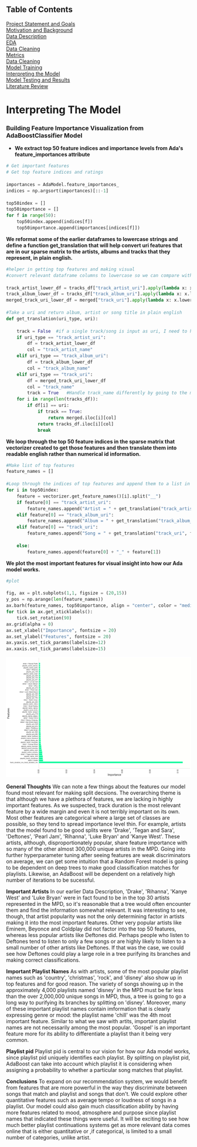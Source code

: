 ## Table of Contents
[Project Statement and Goals](https://tralpha.github.io/spotify-project/project-statement-and-goals.html) <br>
[Motivation and Background](https://tralpha.github.io/spotify-project/motivation-and-background.html) <br>
[Data Description](https://tralpha.github.io/spotify-project/data-description.html) <br>
[EDA](https://tralpha.github.io/spotify-project/eda.html) <br>
[Data Cleaning](https://tralpha.github.io/spotify-project/data-cleaning.html) <br>
[Metrics](https://tralpha.github.io/spotify-project/metrics.html) <br>
[Data Cleaning](https://tralpha.github.io/spotify-project/data-cleaning.html) <br>
[Model Training](https://tralpha.github.io/spotify-project/model-training.html) <br>
[Interpreting the Model](https://tralpha.github.io/spotify-project/interpreting-the-model.html) <br>
[Model Testing and Results](https://tralpha.github.io/spotify-project/model-testing-and-results.html) <br>
[Literature Review](https://tralpha.github.io/spotify-project/literature-review.html) <br>

# Interpreting The Model


### Building Feature Importance Visualization from AdaBoostClassifier Model

- **We extract top 50 feature indices and importance levels from Ada's feature_importances attribute**
```python
# Get important features
# Get top feature indices and ratings

importances = AdaModel.feature_importances_
indices = np.argsort(importances)[::-1]

top50index = []
top50importance = []
for f in range(50):
    top50index.append(indices[f])
    top50importance.append(importances[indices[f]])
```

**We reformat some of the earlier dataframes to lowercase strings and define a function get_translation that will help convert uri features that are in our sparse matrix to the artists, albums and tracks that they represent, in plain english.**
```python
#helper in getting top features and making visual
#convert relevant dataframe columns to lowercase so we can compare with top feature output

track_artist_lower_df = tracks_df["track_artist_uri"].apply(lambda x: x.lower())
track_album_lower_df = tracks_df["track_album_uri"].apply(lambda x: x.lower())
merged_track_uri_lower_df = merged["track_uri"].apply(lambda x: x.lower())

#Take a uri and return album, artist or song title in plain english
def get_translation(uri_type, uri):
    
    track = False  #if a single track/song is input as uri, I need to handle it differently
    if uri_type == "track_artist_uri":
        df = track_artist_lower_df
        col = "track_artist_name"
    elif uri_type == "track_album_uri":
        df = track_album_lower_df
        col = "track_album_name"
    elif uri_type == "track_uri":
        df = merged_track_uri_lower_df
        col = "track_name"
        track = True   #Handle track_name differently by going to the merged df
    for i in range(len(tracks_df)):
        if df[i] == uri:
            if track == True:
                return merged.iloc[i][col]
            return tracks_df.iloc[i][col]
            break
```

**We loop through the top 50 feature indices in the sparse matrix that vectorizer created to get those features and then translate them into readable english rather than numerical id information.**
```python
#Make list of top features
feature_names = []

#Loop through the indices of top features and append them to a list in plain english, not uri info
for i in top50index:
    feature = vectorizer.get_feature_names()[i].split("__")
    if feature[0] == "track_artist_uri":
        feature_names.append("Artist = " + get_translation("track_artist_uri", feature[1]))
    elif feature[0] == "track_album_uri":
        feature_names.append("Album = " + get_translation("track_album_uri", feature[1]))
    elif feature[0] == "track_uri":
        feature_names.append("Song = " + get_translation("track_uri", feature[1].lstrip()))
    
    else:
        feature_names.append(feature[0] + "_" + feature[1])
```

**We plot the most important features for visual insight into how our Ada model works.**
```python
#plot

fig, ax = plt.subplots(1,1, figsize = (20,15))
y_pos = np.arange(len(feature_names))
ax.barh(feature_names, top50importance, align = "center", color = "mediumspringgreen")
for tick in ax.get_xticklabels():
    tick.set_rotation(90)
ax.grid(alpha = 0)
ax.set_xlabel("Importance", fontsize = 20)
ax.set_ylabel("Features", fontsize = 20)
ax.yaxis.set_tick_params(labelsize=12)
ax.xaxis.set_tick_params(labelsize=15)
```


![fig1](images/Feature_Importance.png)


**General Thoughts**
We can note a few things about the features our model found most relevant for making split decsions.  The overarching theme is that although we have a plethora of features, we are lacking in highly important features.  As we suspected, track duration is the most relevant feature by a wide margin and even it is not terribly important on its own.  Most other features are categorical where a large set of classes are possible, so they tend to spread importance level thin.  For example, artists that the model found to be good splits were 'Drake', 'Tegan and Sara', 'Deftones', 'Pearl Jam', 'Rihanna', 'Luke Bryan' and 'Kanye West'.  These artists, although, disproportionately popular, share feature importance with so many of the other almost 300,000 unique artists in the MPD.  Going into further hyperparameter tuning after seeing features are weak discriminators on average, we can get some intuition that a Random Forest model is going to be dependent on deep trees to make good classification matches for playlists.  Likewise, an AdaBoost will be dependent on a relatively high number of iterations to be sucessful.  

**Important Artists**
In our earlier Data Description, 'Drake', 'Rihanna', 'Kanye West' and 'Luke Bryan' were in fact found to be in the top 30 artists represented in the MPD, so it's reasonable that a tree would often encounter them and find the information somewhat relevant.  It was interesting to see, though, that artist popularity was not the only determining factor in artists making it into the most important features.  Other very popular artists like Eminem, Beyonce and Coldplay did not factor into the top 50 features, whereas less popular artists like Deftones did.  Perhaps people who listen to Deftones tend to listen to only a few songs or are highly likely to listen to a small number of other artists like Deftones.  If that was the case, we could see how Deftones could play a large role in a tree purifying its branches and making correct classifications.  

**Important Playlist Names**
As with artists, some of the most popular playlist names such as 'country', 'christmas', 'rock', and 'disney' also show up in top features and for good reason.  The variety of songs showing up in the approximately 4,000 playlists named 'disney' in the MPD must be far less than the over 2,000,000 unique songs in MPD, thus, a tree is going to go a long way to purifying its branches by splitting on 'disney'.  Moreover, many of these important playlist names contain imformation that is clearly expressing genre or mood: the playlist name 'chill' was the 4th most important feature.  Similar to what we saw with artits, important playlist names are not necessarily among the most popular.  'Gospel' is an important feature more for its ability to differentiate a playlist than it being very common.

**Playlist pid**
Playlist pid is central to our vision for how our Ada model works, since playlist pid uniquely identifies each playlist.  By splitting on playlist pid, AdaBoost can take into account which playlist it is considering when assigning a probability to whether a particular song matches that playlist.  

**Conclusions**
To expand on our recommendation system, we would benefit from features that are more powerful in the way they discriminate between songs that match and playlist and songs that don't.  We could explore other quantitative features such as average tempo or loudness of songs in a playlist.  Our model could also gain much classification ability by having more features related to mood, atmosphere and purpose since playlist names that indicated these things were useful.  It will be exciting to see how much better playlist continuations systems get as more relevant data comes online that is either quantitative or ,if categorical, is limited to a small number of categories, unlike artist.
